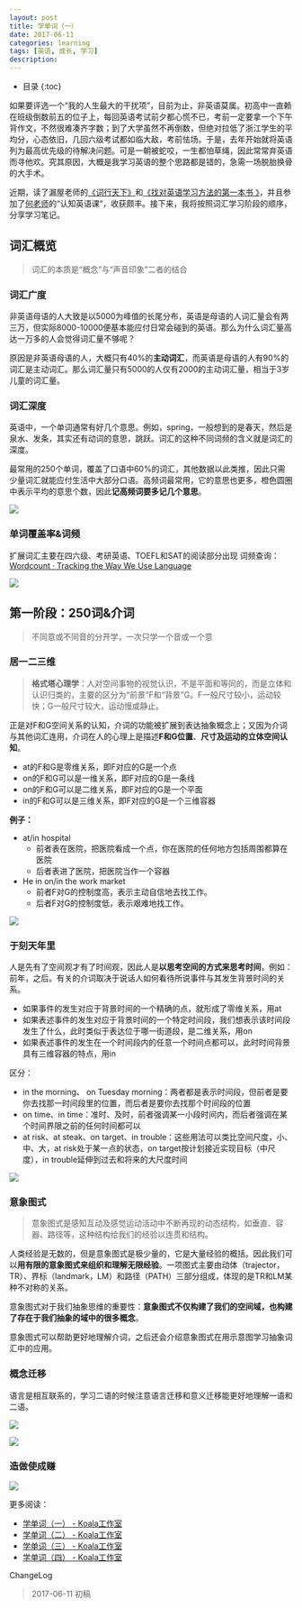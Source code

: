 ```yaml
---
layout: post
title: 学单词（一）
date: 2017-06-11
categories: learning
tags: [英语, 成长, 学习]
description: 
---
```


* 目录
  {:toc}

如果要评选一个“我的人生最大的干扰项”，目前为止，非英语莫属。初高中一直赖在班级倒数前五的位子上，每回英语考试前夕都心慌不已，考前一定要拿一个下午背作文，不然很难凑齐字数；到了大学虽然不再倒数，但绝对拉低了浙江学生的平均分，心态依旧，几回六级考试都如临大敌，考前怯场。于是，去年开始就将英语列为最高优先级的待解决问题。可是一朝被蛇咬，一生都怕草绳，因此常常弃英语而寻他欢。究其原因，大概是我学习英语的整个思路都是错的，急需一场脱胎换骨的大手术。

近期，读了漏屋老师的[《词行天下》](https://book.douban.com/subject/26394930/)和[《找对英语学习方法的第一本书 》](https://book.douban.com/subject/11522125/)，并且参加了[何老师](http://www.zaih.com/mentor/84783701/?recommendby=84783701)的“认知英语课“，收获颇丰。接下来，我将按照词汇学习阶段的顺序，分享学习笔记。

## 词汇概览

> 词汇的本质是“概念”与“声音印象”二者的结合

### 词汇广度

非英语母语的人大致是以5000为峰值的长尾分布，英语是母语的人词汇量会有两三万，但实际8000-10000便基本能应付日常会碰到的英语。那么为什么词汇量高达一万多的人会觉得词汇量不够呢？

原因是非英语母语的人，大概只有40%的**主动词汇**，而英语是母语的人有90%的词汇是主动词汇。那么词汇量只有5000的人仅有2000的主动词汇量，相当于3岁儿童的词汇量。

### 词汇深度

英语中，一个单词通常有好几个意思。例如，spring，一般想到的是春天，然后是泉水、发条，其实还有动词的意思，跳跃。词汇的这种不同词频的含义就是词汇的深度。

最常用的250个单词，覆盖了口语中60%的词汇，其他数据以此类推，因此只需少量词汇就能应付生活中大部分口语。高频词最常用，它的意思也更多，橙色圆圈中表示平均的意思个数，因此**记高频词要多记几个意思**。

![](http://note.youdao.com/yws/public/resource/820436db9150d4288dc5b710a4667848/WEBRESOURCEcaf700fd8b87990b5d93cc9b19e8122e)

### 单词覆盖率&词频

扩展词汇主要在四六级、考研英语、TOEFL和SAT的阅读部分出现
词频查询：[Wordcount · Tracking the Way We Use Language](http://www.wordcount.org/main.php)

![](https://camo.githubusercontent.com/4a05af1e13bb13141b76b3885fcaccc757f9886c/68747470733a2f2f7472656c6c6f2d6174746163686d656e74732e73332e616d617a6f6e6177732e636f6d2f3537633264353536653833333535633539346130633832362f3538343139333262633137303230663030656266373061662f30346437646365623733663262666132613766626163303731316564363635352f7472656c6c6f313734393638343937332e6a7067)

## 第一阶段：250词&介词

>不同意或不同音的分开学，一次只学一个音或一个意

### 居一二三维

>**格式塔心理学**：人对空间事物的视觉认识，不是平面和等同的，而是立体和认识归类的，主要的区分为“前景”F和“背景”G。F一般尺寸较小，运动较快；G一般尺寸较大，运动慢或静止。

正是对F和G空间关系的认知，介词的功能被扩展到表达抽象概念上；又因为介词与其他词汇连用，介词在人的心理上是描述**F和G位置**、**尺寸及运动的立体空间认知**。

* at的F和G是零维关系，即F对应的G是一个点
* on的F和G可以是一维关系，即F对应的G是一条线
* on的F和G可以是二维关系，即F对应的G是一个平面
* in的F和G可以是三维关系，即F对应的G是一个三维容器

**例子：**

* at/in hospital
   * 前者表在医院，把医院看成一个点，你在医院的任何地方包括周围都算在医院
   * 后者表进了医院，把医院当作一个容器
* He in on/in the work market
   * 前者F对G的控制度高，表示主动自信地去找工作。
   * 后者F对G的控制度低，表示艰难地找工作。

![](https://camo.githubusercontent.com/126882596e69777ce5424701b2baed1683692a17/68747470733a2f2f7472656c6c6f2d6174746163686d656e74732e73332e616d617a6f6e6177732e636f6d2f3537633264353536653833333535633539346130633832362f3538343266343335303761393531343732626364666365382f31616137333333393165613632383138653461613462383164363331316364362f7472656c6c6f2d313139353233373433352e6a7067)

### 于刻天年里

人是先有了空间观才有了时间观，因此人是**以思考空间的方式来思考时间**，例如：前年，之后。有关的介词取决于说话人如何看待所说事件与其发生背景时间的关系。

* 如果事件的发生对应于背景时间的一个精确的点，就形成了零维关系，用at
* 如果表述事件的发生对应于背景时间的一个特定时间段，我们想表示该时间段发生了什么，此时类似于表达位于哪一街道段，是二维关系，用on
* 如果表述事件的发生在一个时间段内的任意一个时间点都可以，此时时间背景具有三维容器的特点，用in

区分：

* in the morning、 on Tuesday morning：两者都是表示时间段，但前者是要你去找那一时间段里的位置，而后者是要你去找那个时间段的位置
* on time、in time：准时、及时，前者强调某一小段时间内，而后者强调在某个时间界限之前的任何时间都可以
* at risk、at steak、on target、in trouble：这些用法可以类比空间尺度，小、中、大，at risk处于某一点的状态，on target按计划接近实现目标（中尺度），in trouble延伸到过去和将来的大尺度时间

![](https://camo.githubusercontent.com/d79b7ae0a1c44516b37a768970f86c8f5775f8c0/68747470733a2f2f7472656c6c6f2d6174746163686d656e74732e73332e616d617a6f6e6177732e636f6d2f3538343362346164663036323865356437386636393563332f363030783435302f33623234626433363037353964376463373931376633316636636230306433392f7472656c6c6f2d3132303332363630382e6a70672e706e67)

### 意象图式

>意象图式是感知互动及感觉运动活动中不断再现的动态结构，如垂直、容器、路径等，这种结构给我们的经验以连贯和结构。

人类经验是无数的，但是意象图式是极少量的，它是大量经验的概括。因此我们可以**用有限的意象图式来组织和理解无限经验**。一项图式主要由动体（trajector，TR）、界标（landmark，LM）和路径（PATH）三部分组成，体现的是TR和LM某种不对称的关系。

意象图式对于我们抽象思维的重要性：**意象图式不仅构建了我们的空间域，也构建了存在于我们抽象的域中的很多概念**。

意象图式可以帮助更好地理解介词，之后还会介绍意象图式在用示意图学习抽象词汇中的应用。

### 概念迁移

语言是相互联系的，学习二语的时候注意语言迁移和意义迁移能更好地理解一语和二语。

![](http://oohkn7mnd.bkt.clouddn.com/WEBRESOURCE86b4ed01782a8c9db1dd5733bf23bf3a.jpg)

![](http://oohkn7mnd.bkt.clouddn.com/32135165.jpg)

### 造做使成赚

![](https://camo.githubusercontent.com/8a5f9268e864f4f47f1263cbad0bd5b16c7c8cd4/68747470733a2f2f7472656c6c6f2d6174746163686d656e74732e73332e616d617a6f6e6177732e636f6d2f3538343362636161323365633563336238643539366566642f363030783435302f37303535323333623861363732643662363534656565663036393831633937342f7472656c6c6f2d3534343831323738332e6a70672e706e67)

更多阅读：

* [学单词（一） - Koala工作室](https://matrixxt.com/learning/2017/06/11/learning-words-1/)
* [学单词（二） - Koala工作室](https://matrixxt.com/learning/2017/06/11/learning-words-2/)
* [学单词（三） - Koala工作室](https://matrixxt.com/learning/2017/06/11/learning-words-3/)
* [学单词（四） - Koala工作室](https://matrixxt.com/learning/2017/06/11/learning-words-4/)

ChangeLog

> 2017-06-11 初稿